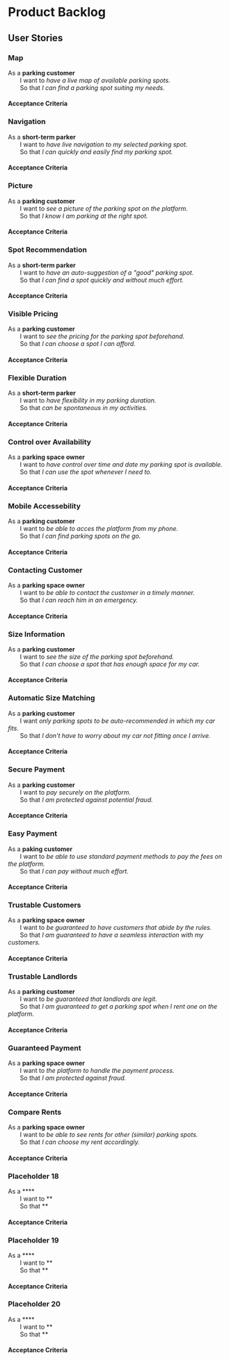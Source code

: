 # Product Backlog

## User Stories

### Map
As a **parking customer** \
&nbsp;&nbsp;&nbsp;&nbsp;&nbsp;&nbsp; I want to *have a live map of available parking spots.* \
&nbsp;&nbsp;&nbsp;&nbsp;&nbsp;&nbsp; So that *I can find a parking spot suiting my needs.*

#### Acceptance Criteria

### Navigation
As a **short-term parker** \
&nbsp;&nbsp;&nbsp;&nbsp;&nbsp;&nbsp; I want to *have live navigation to my selected parking spot.* \
&nbsp;&nbsp;&nbsp;&nbsp;&nbsp;&nbsp; So that *I can quickly and easily find my parking spot.*

#### Acceptance Criteria

### Picture
As a **parking customer** \
&nbsp;&nbsp;&nbsp;&nbsp;&nbsp;&nbsp; I want to *see a picture of the parking spot on the platform.* \
&nbsp;&nbsp;&nbsp;&nbsp;&nbsp;&nbsp; So that *I know I am parking at the right spot.*

#### Acceptance Criteria

### Spot Recommendation
As a **short-term parker** \
&nbsp;&nbsp;&nbsp;&nbsp;&nbsp;&nbsp; I want to *have an auto-suggestion of a "good" parking spot.* \
&nbsp;&nbsp;&nbsp;&nbsp;&nbsp;&nbsp; So that *I can find a spot quickly and without much effort.* 

#### Acceptance Criteria

### Visible Pricing
As a **parking customer** \
&nbsp;&nbsp;&nbsp;&nbsp;&nbsp;&nbsp; I want to *see the pricing for the parking spot beforehand.* \
&nbsp;&nbsp;&nbsp;&nbsp;&nbsp;&nbsp; So that *I can choose a spot I can afford.*

#### Acceptance Criteria

### Flexible Duration
As a **short-term parker** \
&nbsp;&nbsp;&nbsp;&nbsp;&nbsp;&nbsp; I want to *have flexibility in my parking duration.* \
&nbsp;&nbsp;&nbsp;&nbsp;&nbsp;&nbsp; So that *can be spontaneous in my activities.*

#### Acceptance Criteria

### Control over Availability
As a **parking space owner** \
&nbsp;&nbsp;&nbsp;&nbsp;&nbsp;&nbsp; I want to *have control over time and date my parking spot is available.* \
&nbsp;&nbsp;&nbsp;&nbsp;&nbsp;&nbsp; So that *I can use the spot whenever I need to.*

#### Acceptance Criteria

### Mobile Accessebility
As a **parking customer** \
&nbsp;&nbsp;&nbsp;&nbsp;&nbsp;&nbsp; I want to *be able to acces the platform from my phone.* \
&nbsp;&nbsp;&nbsp;&nbsp;&nbsp;&nbsp; So that *I can find parking spots on the go.*

#### Acceptance Criteria

### Contacting Customer
As a **parking space owner** \
&nbsp;&nbsp;&nbsp;&nbsp;&nbsp;&nbsp; I want to *be able to contact the customer in a timely manner.* \
&nbsp;&nbsp;&nbsp;&nbsp;&nbsp;&nbsp; So that *I can reach him in an emergency.*

#### Acceptance Criteria

### Size Information
As a **parking customer** \
&nbsp;&nbsp;&nbsp;&nbsp;&nbsp;&nbsp; I want to *see the size of the parking spot beforehand.* \
&nbsp;&nbsp;&nbsp;&nbsp;&nbsp;&nbsp; So that *I can choose a spot that has enough space for my car.*

#### Acceptance Criteria

### Automatic Size Matching
As a **parking customer** \
&nbsp;&nbsp;&nbsp;&nbsp;&nbsp;&nbsp; I want *only parking spots to be auto-recommended in which my car fits.* \
&nbsp;&nbsp;&nbsp;&nbsp;&nbsp;&nbsp; So that *I don't have to worry about my car not fitting once I arrive.*

#### Acceptance Criteria

### Secure Payment
As a **parking customer** \
&nbsp;&nbsp;&nbsp;&nbsp;&nbsp;&nbsp; I want to *pay securely on the platform.* \
&nbsp;&nbsp;&nbsp;&nbsp;&nbsp;&nbsp; So that *I am protected against potential fraud.* 

#### Acceptance Criteria

### Easy Payment
As a **paking customer** \
&nbsp;&nbsp;&nbsp;&nbsp;&nbsp;&nbsp; I want to *be able to use standard payment methods to pay the fees on the platform.* \
&nbsp;&nbsp;&nbsp;&nbsp;&nbsp;&nbsp; So that *I can pay without much effort.* 

#### Acceptance Criteria

### Trustable Customers
As a **parking space owner** \
&nbsp;&nbsp;&nbsp;&nbsp;&nbsp;&nbsp; I want to *be guaranteed to have customers that abide by the rules.* \
&nbsp;&nbsp;&nbsp;&nbsp;&nbsp;&nbsp; So that *I am guaranteed to have a seamless interaction with my customers.* 

#### Acceptance Criteria

### Trustable Landlords
As a **parking customer** \
&nbsp;&nbsp;&nbsp;&nbsp;&nbsp;&nbsp; I want to *be guaranteed that landlords are legit.* \
&nbsp;&nbsp;&nbsp;&nbsp;&nbsp;&nbsp; So that *I am guaranteed to get a parking spot when I rent one on the platform.* 

#### Acceptance Criteria

### Guaranteed Payment
As a **parking space owner** \
&nbsp;&nbsp;&nbsp;&nbsp;&nbsp;&nbsp; I want to *the platform to handle the payment process.* \
&nbsp;&nbsp;&nbsp;&nbsp;&nbsp;&nbsp; So that *I am protected against fraud.* 

#### Acceptance Criteria

### Compare Rents
As a **parking space owner** \
&nbsp;&nbsp;&nbsp;&nbsp;&nbsp;&nbsp; I want to *be able to see rents for other (similar) parking spots.* \
&nbsp;&nbsp;&nbsp;&nbsp;&nbsp;&nbsp; So that *I can choose my rent accordingly.* 

#### Acceptance Criteria

### Placeholder 18
As a **** \
&nbsp;&nbsp;&nbsp;&nbsp;&nbsp;&nbsp; I want to ** \
&nbsp;&nbsp;&nbsp;&nbsp;&nbsp;&nbsp; So that ** 

#### Acceptance Criteria

### Placeholder 19
As a **** \
&nbsp;&nbsp;&nbsp;&nbsp;&nbsp;&nbsp; I want to ** \
&nbsp;&nbsp;&nbsp;&nbsp;&nbsp;&nbsp; So that ** 

#### Acceptance Criteria

### Placeholder 20
As a **** \
&nbsp;&nbsp;&nbsp;&nbsp;&nbsp;&nbsp; I want to ** \
&nbsp;&nbsp;&nbsp;&nbsp;&nbsp;&nbsp; So that ** 

#### Acceptance Criteria
